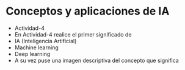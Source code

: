 # Conceptos y aplicaciones de IA
* Actividad-4
* En Actividad-4 realice el primer significado de
* IA (Inteligencia Artificial)
* Machine learning
* Deep learning
* A su vez puse una imagen descriptiva del concepto que significa